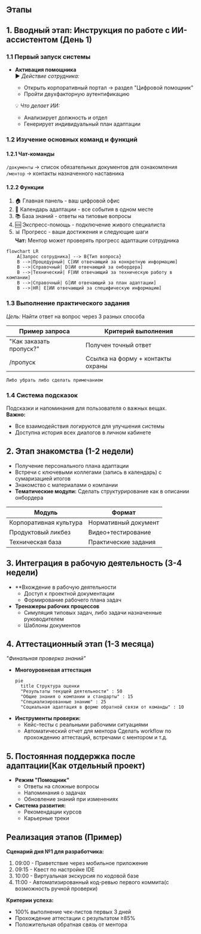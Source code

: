 ## Этапы
## 1. Вводный этап: Инструкция по работе с ИИ-ассистентом (День 1)

### 1.1 Первый запуск системы
- **Активация помощника**  
  ▶️ *Действие сотрудника:*  
  - Открыть корпоративный портал → раздел "Цифровой помощник"  
  - Пройти двухфакторную аутентификацию  

  💡 *Что делает ИИ:*  
  - Анализирует должность и отдел  
  - Генерирует индивидуальный план адаптации  

### 1.2 Изучение основных команд и функций
#### 1.2.1 Чат-команды  
`/документы` → список обязательных документов для ознакомления  
`/ментор` → контакты назначенного наставника  
#### 1.2.2 Функции
 1. 🏠 Главная панель - ваш цифровой офис  
  2. 📅 Календарь адаптации - все события в одном месте  
  3. 📚 База знаний - ответы на типовые вопросы  
  4. 🆘 Экспресс-помощь - подключение живого специалиста  
  5. 📊 Прогресс - ваши достижения и следующие шаги  
**Чат:**
Ментор может проверять прогресс адаптации сотрудника

```mermaid
flowchart LR
    A[Запрос сотрудника] --> B{Тип вопроса}
    B -->|Процедурный| C[ИИ отвечающий за конкретную информацию]
    B -->|Справочный| D[ИИ отвечающий за онбордера]
    B -->|Технический| F[ИИ отвечающий за техническую работу в компании]
    B -->|Справочный| G[ИИ отвечающий за план адаптации]
    B -->|HR| E[ИИ отвечающий за специфическую информацию]
```
### 1.3 Выполнение практического задания
*Цель:* Найти ответ на вопрос через 3 разных способа  

| Пример запроса          | Критерий выполнения               |
| ----------------------- | --------------------------------- |
| "Как заказать пропуск?" | Получен точный ответ              |
| /пропуск                | Ссылка на форму + контакты охраны |
	Либо убрать либо сделать примечанием
### 1.4 Система подсказок
Подсказки и напоминания для пользователя о важных вещах.  
**Важно:**  
- Все взаимодействия логируются для улучшения системы  
- Доступна история всех диалогов в личном кабинете  
## 2. Этап знакомства (1-2 недели)
  - Получение персонального плана адаптации
  - Встречи с ключевыми коллегами (запись в календарь) с сумаризацией итогов
  - Знакомство с материалами о компании
- **Тематические модули:**
	Сделать структурирование как в описании онбордера

| Модуль                 | Формат               |
| ---------------------- | -------------------- |
| Корпоративная культура | Нормативный документ |
| Продуктовый ликбез     | Видео+тестирование   |
| Техническая база       | Практические задания |

## 3. Интеграция в рабочую деятельность (3-4 недели)
- **Вхождение в рабочую деятельности
  - Доступ к проектной документации
  - Формирование рабочего плана задач
- **Тренажеры рабочих процессов**
  - Симуляция типовых задач, либо задачи назначенные руководителем
  - Шаблоны документов

## 4. Аттестационный этап (1-3 месяца)
*"Финальная проверка знаний"*

- **Многоуровневая аттестация**
  ```mermaid
  pie
    title Структура оценки
    "Результаты текущей деятельности" : 50
    "Общие знания о компании и стандарты" : 15
    "Специализированные знанию" : 25
    "Социальная адаптация в форме обратной связи от команды" : 10
  ```
- **Инструменты проверки:**
  - Кейс-тесты с реальными рабочими ситуациями
  - Автоматический отчет для ментора
	Сделать workflow по прохождению аттестаций, встречами с ментором и т.д.
## 5. Постоянная поддержка после адаптации(Как отдельный проект)
- **Режим "Помощник"**
  - Ответы на сложные вопросы
  - Напоминания о задачах
  - Обновление знаний при изменениях
- **Система развития:**
  - Рекомендации курсов
  - Карьерные треки
## Реализация этапов (Пример)
**Сценарий дня №1 для разработчика:**
1. 09:00 - Приветствие через мобильное приложение
2. 09:15 - Квест по настройке IDE
3. 10:00 - Виртуальная экскурсия по кодовой базе
4. 11:00 - Автоматизированный код-ревью первого коммита(с возможность ручной проверки)

**Критерии успеха:**
- 100% выполнение чек-листов первых 3 дней
- Прохождение аттестации с результатом ≥85%
- Положительная обратная связь от ментора